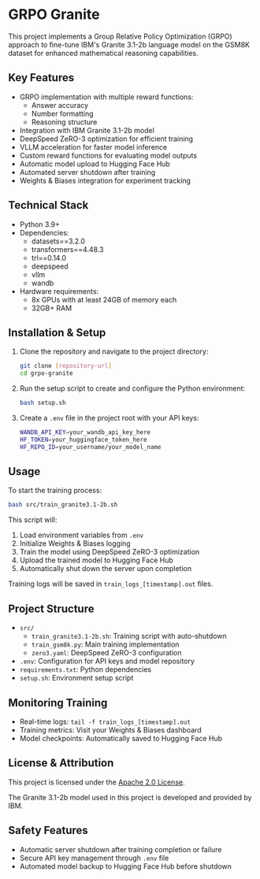 # GRPO Granite

This project implements a Group Relative Policy Optimization (GRPO) approach to fine-tune IBM's Granite 3.1-2b language model on the GSM8K dataset for enhanced mathematical reasoning capabilities.

## Key Features

- GRPO implementation with multiple reward functions:
  - Answer accuracy
  - Number formatting
  - Reasoning structure
- Integration with IBM Granite 3.1-2b model
- DeepSpeed ZeRO-3 optimization for efficient training
- VLLM acceleration for faster model inference
- Custom reward functions for evaluating model outputs
- Automatic model upload to Hugging Face Hub
- Automated server shutdown after training
- Weights & Biases integration for experiment tracking

## Technical Stack

- Python 3.9+
- Dependencies:
  - datasets==3.2.0
  - transformers==4.48.3
  - trl==0.14.0
  - deepspeed
  - vllm
  - wandb
- Hardware requirements:
  - 8x GPUs with at least 24GB of memory each
  - 32GB+ RAM

## Installation & Setup

1. Clone the repository and navigate to the project directory:
   ```bash
   git clone [repository-url]
   cd grpo-granite
   ```

2. Run the setup script to create and configure the Python environment:
   ```bash
   bash setup.sh
   ```

3. Create a `.env` file in the project root with your API keys:
   ```bash
   WANDB_API_KEY=your_wandb_api_key_here
   HF_TOKEN=your_huggingface_token_here
   HF_REPO_ID=your_username/your_model_name
   ```

## Usage

To start the training process:

```bash
bash src/train_granite3.1-2b.sh
```

This script will:
1. Load environment variables from `.env`
2. Initialize Weights & Biases logging
3. Train the model using DeepSpeed ZeRO-3 optimization
4. Upload the trained model to Hugging Face Hub
5. Automatically shut down the server upon completion

Training logs will be saved in `train_logs_[timestamp].out` files.

## Project Structure

- `src/`
  - `train_granite3.1-2b.sh`: Training script with auto-shutdown
  - `train_gsm8k.py`: Main training implementation
  - `zero3.yaml`: DeepSpeed ZeRO-3 configuration
- `.env`: Configuration for API keys and model repository
- `requirements.txt`: Python dependencies
- `setup.sh`: Environment setup script

## Monitoring Training

- Real-time logs: `tail -f train_logs_[timestamp].out`
- Training metrics: Visit your Weights & Biases dashboard
- Model checkpoints: Automatically saved to Hugging Face Hub

## License & Attribution

This project is licensed under the [Apache 2.0 License](LICENSE).

The Granite 3.1-2b model used in this project is developed and provided by IBM.

## Safety Features

- Automatic server shutdown after training completion or failure
- Secure API key management through `.env` file
- Automated model backup to Hugging Face Hub before shutdown